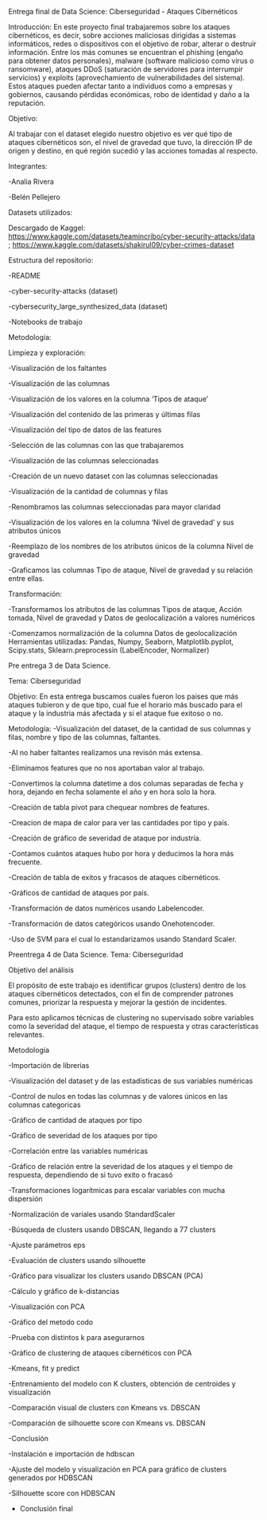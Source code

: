 Entrega final de Data Science: Ciberseguridad - Ataques Cibernéticos

Introducción: 
En este proyecto final trabajaremos sobre los ataques cibernéticos, es decir, sobre acciones maliciosas dirigidas a sistemas informáticos, redes o dispositivos con el objetivo de robar, alterar o destruir información. Entre los más comunes se encuentran el phishing (engaño para obtener datos personales), malware (software malicioso como virus o ransomware), ataques DDoS (saturación de servidores para interrumpir servicios) y exploits (aprovechamiento de vulnerabilidades del sistema). Estos ataques pueden afectar tanto a individuos como a empresas y gobiernos, causando pérdidas económicas, robo de identidad y daño a la reputación. 

Objetivo:

Al trabajar con el dataset elegido nuestro objetivo es ver qué tipo de ataques cibernéticos son, el nivel de gravedad que tuvo, la dirección IP de origen y destino, en qué región sucedió y las acciones tomadas al respecto.


Integrantes:

-Analia Rivera

-Belén Pellejero


Datasets utilizados:

Descargado de Kaggel: https://www.kaggle.com/datasets/teamincribo/cyber-security-attacks/data ; https://www.kaggle.com/datasets/shakirul09/cyber-crimes-dataset


Estructura del repositorio:

-README

-cyber-security-attacks (dataset)

-cybersecurity_large_synthesized_data (dataset)

-Notebooks de trabajo


Metodología:

Limpieza y exploración:

-Visualización de los faltantes

-Visualización de las columnas

-Visualización de los valores en la columna ‘Tipos de ataque’

-Visualización del contenido de las primeras y últimas filas

-Visualización del tipo de datos de las features

-Selección de las columnas con las que trabajaremos

-Visualización de las columnas seleccionadas

-Creación de un nuevo dataset con las columnas seleccionadas

-Visualización de la cantidad de columnas y filas

-Renombramos las columnas seleccionadas para mayor claridad

-Visualización de los valores en la columna ‘Nivel de gravedad’ y sus atributos únicos

-Reemplazo de los nombres de los atributos únicos de la columna Nivel de gravedad

-Graficamos las columnas Tipo de ataque, Nivel de gravedad y su relación entre ellas.

Transformación:

-Transformamos los atributos de las columnas Tipos de ataque, Acción tomada, Nivel de gravedad y Datos de geolocalización a valores numéricos

-Comenzamos normalización de la columna Datos de geolocalización  
Herramientas utilizadas: Pandas, Numpy, Seaborn, Matplotlib.pyplot, Scipy.stats, Sklearn.preprocessin (LabelEncoder, Normalizer)

Pre entrega 3 de Data Science.

Tema: Ciberseguridad

Objetivo: En esta entrega buscamos cuales fueron los paises que más ataques tubieron y de que tipo, cual fue el horario más buscado para el ataque y la industria más afectada y si el ataque fue exitoso o no.

Metodología: 
-Visualización del dataset, de la cantidad de sus columnas y filas, nombre y tipo de las columnas, faltantes.

-Al no haber faltantes realizamos una revisón más extensa.

-Eliminamos features que no nos aportaban valor al trabajo.

-Convertimos la columna datetime a dos columas separadas de fecha y hora, dejando en fecha solamente el año y en hora solo la hora.

-Creación de tabla pivot para chequear nombres de features.

-Creacion de mapa de calor para ver las cantidades por tipo y país.

-Creación de gráfico de severidad de ataque por industría.

-Contamos cuántos ataques hubo por hora y deducimos la hora más frecuente.

-Creación de tabla de exitos y fracasos de ataques cibernéticos.

-Gráficos de cantidad de ataques por país.

-Transformación de datos numéricos usando Labelencoder.

-Transformación de datos categóricos usando Onehotencoder.

-Uso de SVM para el cual lo estandarizamos usando Standard Scaler.

Preentrega 4 de Data Science.
Tema: Ciberseguridad

Objetivo del análisis

El propósito de este trabajo es identificar grupos (clusters) dentro de los ataques cibernéticos detectados, con el fin de comprender patrones comunes, priorizar la respuesta y mejorar la gestión de incidentes.

Para esto aplicamos técnicas de clustering no supervisado sobre variables como la severidad del ataque, el tiempo de respuesta y otras características relevantes.

Metodología

-Importación de librerias

-Visualización del dataset y de las estadísticas de sus variables numéricas

-Control de nulos en todas las columnas y de valores únicos en las columnas categoricas

-Gráfico de cantidad de ataques por tipo

-Gráfico de severidad de los ataques por tipo

-Correlación entre las variables numéricas

-Gráfico de relación entre la severidad de los ataques y el tiempo de respuesta, dependiendo de si tuvo exito o fracasó

-Transformaciones logarítmicas para escalar variables con mucha dispersión

-Normalización de variales usando StandardScaler

-Búsqueda de clusters usando DBSCAN, llegando a 77 clusters

-Ajuste parámetros eps

-Evaluación de clusters usando silhouette

-Gráfico para visualizar los clusters usando DBSCAN (PCA)

-Cálculo y gráfico de k-distancias

-Visualización con PCA

-Gráfico del metodo codo

-Prueba con distintos k para asegurarnos

-Gráfico de clustering de ataques cibernéticos con PCA 

-Kmeans, fit y predict

-Entrenamiento del modelo con K clusters, obtención de centroides y visualización

-Comparación visual de clusters con Kmeans vs. DBSCAN

-Comparación de silhouette score con Kmeans vs. DBSCAN

-Conclusión 

-Instalación e importación de hdbscan

-Ajuste del modelo y visualización en PCA para gráfico de clusters generados por HDBSCAN

-Silhouette score con HDBSCAN

- Conclusión final






